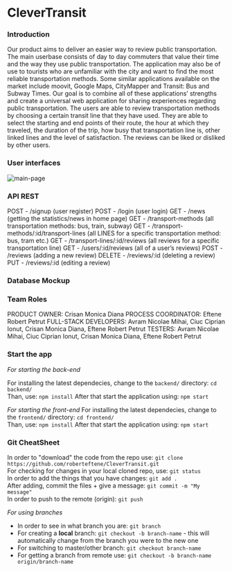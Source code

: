 # CleverTransit

### Introduction
Our product aims to deliver an easier way to review public transportation. The main userbase consists of day to day commuters that value their time and the way they use public transportation. The application may also be of use to tourists who are unfamiliar with the city and want to find the most reliable transportation methods. Some similar applications available on the market include moovit, Google Maps, CityMapper and Transit: Bus and Subway Times. Our goal is to combine all of these applications’ strengths and create a universal web application for sharing experiences regarding public transportation. The users are able to review transportation methods by choosing a certain transit line that they have used. They are able to select the starting and end points of their route, the hour at which they traveled, the duration of the trip, how busy that transportation line is, other linked lines and the level of satisfaction. The reviews can be liked or disliked by other users.

### User interfaces

![main-page](https://github.com/roberteftene/CleverTransit/blob/main/frontend/Documentation_Images/CleverTransit-1.jpg)

### API REST

POST - /signup (user register)
POST - /login (user login)
GET - /news (getting the statistics/news in home page)
GET - /transport-methods (all transportation methods: bus, train, subway)
GET - /transport-methods/:id/transport-lines (all LINES for a specific transportation method: bus, tram etc.)
GET - /transport-lines/:id/reviews (all reviews for a specific transportation line)
GET - /users/:id/reviews (all of a user’s reviews)
POST - /reviews (adding a new review)
DELETE - /reviews/:id (deleting a review)
PUT - /reviews/:id (editing a review)

### Database Mockup

### Team Roles
PRODUCT OWNER: Crisan Monica Diana
PROCESS COORDINATOR: Eftene Robert Petrut
FULL-STACK DEVELOPERS: Avram Nicolae Mihai, Ciuc Ciprian Ionut, Crisan Monica Diana, Eftene Robert Petrut
TESTERS: Avram Nicolae Mihai, Ciuc Ciprian Ionut, Crisan Monica Diana, Eftene Robert Petrut


### Start the app  
*For starting the back-end*

For installing the latest dependecies, change to the `backend/` directory: ```cd backend/```    
Than, use: ```npm install``` 
After that start the application using: ```npm start```

*For starting the front-end*
For installing the latest dependecies, change to the `frontend/` directory: ```cd frontend/```    
Than, use: ```npm install``` 
After that start the application using: ```npm start```
 
### Git CheatSheet

In order to "download" the code from the repo use:
```git clone https://github.com/roberteftene/CleverTransit.git```  
For checking for changes in your local cloned repo, use: ```git status```  
In order to add the things that you have changes: ```git add . ```  
After adding, commit the files + give a message: ```git commit -m "My message"```  
In order to push to the remote (origin): ```git push```

*For using branches*
- In order to see in what branch you are: ```git branch```
- For creating a **local** branch: ```git checkout -b branch-name``` - this will automatically change from the branch you were to the new one
- For switching to master/other branch: ```git checkout branch-name```
- For getting a branch from remote use: ```git checkout -b branch-name origin/branch-name```

 

